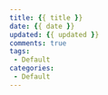 ```yaml
---
title: {{ title }}
date: {{ date }}
updated: {{ updated }}
comments: true
tags:
 - Default
categories: 
 - Default
---
```




<!--more-->